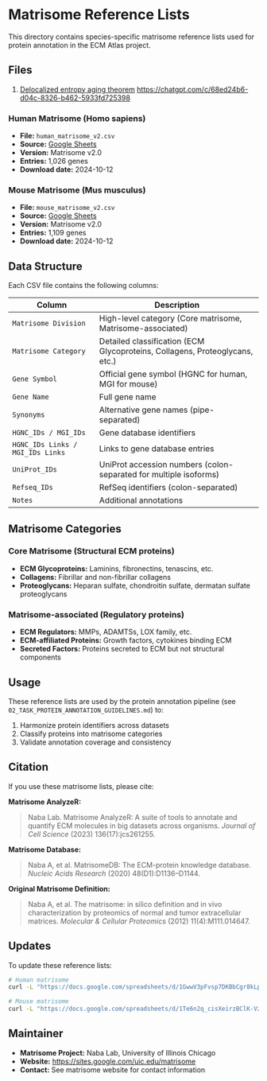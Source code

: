 # Matrisome Reference Lists

This directory contains species-specific matrisome reference lists used for protein annotation in the ECM Atlas project.

## Files

1. [Delocalized entropy aging theorem](./Delocalized%20entropy%20aging%20theorem.pdf)
https://chatgpt.com/c/68ed24b6-d04c-8326-b462-5933fd725398

### Human Matrisome (Homo sapiens)
- **File:** `human_matrisome_v2.csv`
- **Source:** [Google Sheets](https://docs.google.com/spreadsheets/d/1GwwV3pFvsp7DKBbCgr8kLpf8Eh_xV8ks/edit)
- **Version:** Matrisome v2.0
- **Entries:** 1,026 genes
- **Download date:** 2024-10-12

### Mouse Matrisome (Mus musculus)
- **File:** `mouse_matrisome_v2.csv`
- **Source:** [Google Sheets](https://docs.google.com/spreadsheets/d/1Te6n2q_cisXeirzBClK-VzA6T-zioOB5/edit)
- **Version:** Matrisome v2.0
- **Entries:** 1,109 genes
- **Download date:** 2024-10-12

## Data Structure

Each CSV file contains the following columns:

| Column | Description |
|--------|-------------|
| `Matrisome Division` | High-level category (Core matrisome, Matrisome-associated) |
| `Matrisome Category` | Detailed classification (ECM Glycoproteins, Collagens, Proteoglycans, etc.) |
| `Gene Symbol` | Official gene symbol (HGNC for human, MGI for mouse) |
| `Gene Name` | Full gene name |
| `Synonyms` | Alternative gene names (pipe-separated) |
| `HGNC_IDs / MGI_IDs` | Gene database identifiers |
| `HGNC_IDs Links / MGI_IDs Links` | Links to gene database entries |
| `UniProt_IDs` | UniProt accession numbers (colon-separated for multiple isoforms) |
| `Refseq_IDs` | RefSeq identifiers (colon-separated) |
| `Notes` | Additional annotations |

## Matrisome Categories

### Core Matrisome (Structural ECM proteins)
- **ECM Glycoproteins:** Laminins, fibronectins, tenascins, etc.
- **Collagens:** Fibrillar and non-fibrillar collagens
- **Proteoglycans:** Heparan sulfate, chondroitin sulfate, dermatan sulfate proteoglycans

### Matrisome-associated (Regulatory proteins)
- **ECM Regulators:** MMPs, ADAMTSs, LOX family, etc.
- **ECM-affiliated Proteins:** Growth factors, cytokines binding ECM
- **Secreted Factors:** Proteins secreted to ECM but not structural components

## Usage

These reference lists are used by the protein annotation pipeline (see `02_TASK_PROTEIN_ANNOTATION_GUIDELINES.md`) to:
1. Harmonize protein identifiers across datasets
2. Classify proteins into matrisome categories
3. Validate annotation coverage and consistency

## Citation

If you use these matrisome lists, please cite:

**Matrisome AnalyzeR:**
> Naba Lab. Matrisome AnalyzeR: A suite of tools to annotate and quantify ECM molecules in big datasets across organisms. *Journal of Cell Science* (2023) 136(17):jcs261255.

**Matrisome Database:**
> Naba A, et al. MatrisomeDB: The ECM-protein knowledge database. *Nucleic Acids Research* (2020) 48(D1):D1136–D1144.

**Original Matrisome Definition:**
> Naba A, et al. The matrisome: in silico definition and in vivo characterization by proteomics of normal and tumor extracellular matrices. *Molecular & Cellular Proteomics* (2012) 11(4):M111.014647.

## Updates

To update these reference lists:
```bash
# Human matrisome
curl -L "https://docs.google.com/spreadsheets/d/1GwwV3pFvsp7DKBbCgr8kLpf8Eh_xV8ks/export?format=csv" -o references/human_matrisome_v2.csv

# Mouse matrisome
curl -L "https://docs.google.com/spreadsheets/d/1Te6n2q_cisXeirzBClK-VzA6T-zioOB5/export?format=csv" -o references/mouse_matrisome_v2.csv
```

## Maintainer

- **Matrisome Project:** Naba Lab, University of Illinois Chicago
- **Website:** https://sites.google.com/uic.edu/matrisome
- **Contact:** See matrisome website for contact information
